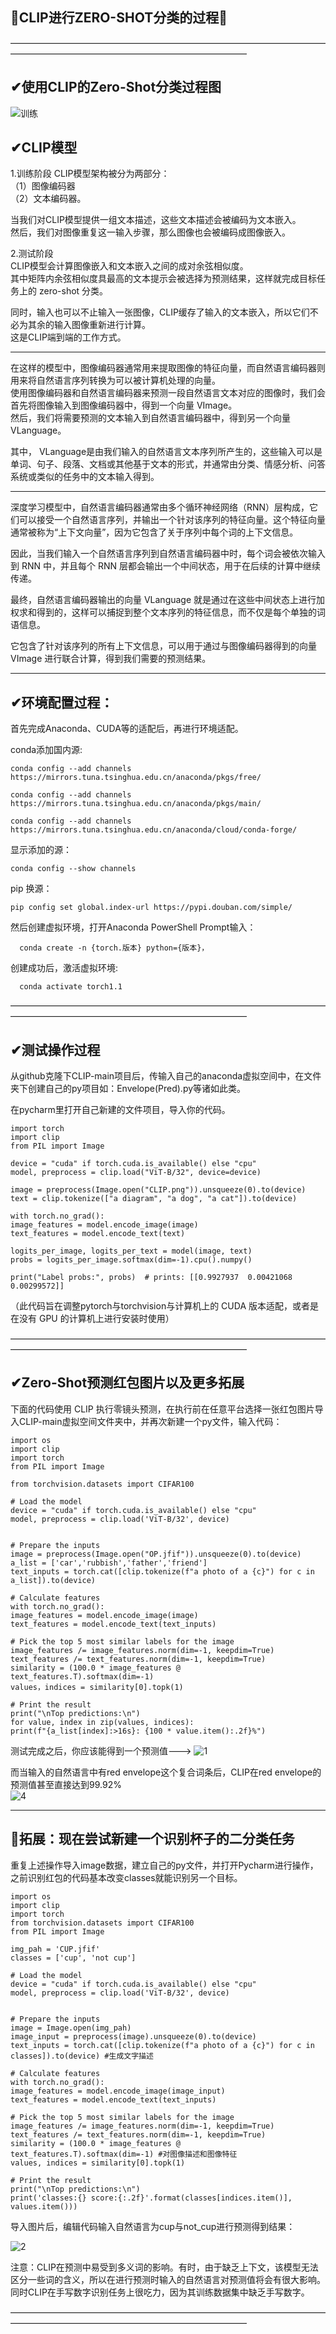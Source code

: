 🤳CLIP进行ZERO-SHOT分类的过程🤳
---------------------------------------------------------------------------------------------------------------------------------------------------------
———————————————————————————————————————————————————————————————

✔使用CLIP的Zero-Shot分类过程图
---------------------------------------------------------------------------------------------------------------------------------------------------------
![训练](https://user-images.githubusercontent.com/128795948/227481912-f99f75b7-6a3d-4502-a8c4-8a41e0216f18.png)

✔CLIP模型
----------------------------------------------------------------------------------------------------------------------------------------------------------
1.训练阶段
CLIP模型架构被分为两部分：  
（1）图像编码器  
（2）文本编码器。  

当我们对CLIP模型提供一组文本描述，这些文本描述会被编码为文本嵌入。  
然后，我们对图像重复这一输入步骤，那么图像也会被编码成图像嵌入。
  
2.测试阶段  
CLIP模型会计算图像嵌入和文本嵌入之间的成对余弦相似度。  
其中矩阵内余弦相似度具最高的文本提示会被选择为预测结果，这样就完成目标任务上的 zero-shot 分类。


同时，输入也可以不止输入一张图像，CLIP缓存了输入的文本嵌入，所以它们不必为其余的输入图像重新进行计算。  
这是CLIP端到端的工作方式。  

---------------------------------------------------------------------------------------------------------------------------------------------------------

在这样的模型中，图像编码器通常用来提取图像的特征向量，而自然语言编码器则用来将自然语言序列转换为可以被计算机处理的向量。  
使用图像编码器和自然语言编码器来预测一段自然语言文本对应的图像时，我们会首先将图像输入到图像编码器中，得到一个向量 VImage。  
然后，我们将需要预测的文本输入到自然语言编码器中，得到另一个向量 VLanguage。  

其中， VLanguage是由我们输入的自然语言文本序列所产生的，这些输入可以是单词、句子、段落、文档或其他基于文本的形式，并通常由分类、情感分析、问答系统或类似的任务中的文本输入得到。  

----------------------------------------------------------------------------------------------------------------------------------------------------------

深度学习模型中，自然语言编码器通常由多个循环神经网络（RNN）层构成，它们可以接受一个自然语言序列，并输出一个针对该序列的特征向量。这个特征向量通常被称为“上下文向量”，因为它包含了关于序列中每个词的上下文信息。 

因此，当我们输入一个自然语言序列到自然语言编码器中时，每个词会被依次输入到 RNN 中，并且每个 RNN 层都会输出一个中间状态，用于在后续的计算中继续传递。 

最终，自然语言编码器输出的向量 VLanguage 就是通过在这些中间状态上进行加权求和得到的，这样可以捕捉到整个文本序列的特征信息，而不仅是每个单独的词语信息。  

它包含了针对该序列的所有上下文信息，可以用于通过与图像编码器得到的向量 VImage 进行联合计算，得到我们需要的预测结果。

----------------------------------------------------------------------------------------------------------------------------------------------------------

✔环境配置过程：
----------------------------------------------------------------------------------------------------------------------------------------------------------

首先完成Anaconda、CUDA等的适配后，再进行环境适配。

conda添加国内源:

    conda config --add channels https://mirrors.tuna.tsinghua.edu.cn/anaconda/pkgs/free/

    conda config --add channels https://mirrors.tuna.tsinghua.edu.cn/anaconda/pkgs/main/

    conda config --add channels https://mirrors.tuna.tsinghua.edu.cn/anaconda/cloud/conda-forge/

显示添加的源：

    conda config --show channels

pip 换源：

    pip config set global.index-url https://pypi.douban.com/simple/

然后创建虚拟环境，打开Anaconda PowerShell Prompt输入：
  
      conda create -n {torch.版本} python={版本}，
  
  创建成功后，激活虚拟环境:
  
      conda activate torch1.1
  
———————————————————————————————————————————————————————————————

✔测试操作过程
----------------------------------------------------------------------------------------------------------------------------------------------------------

从github克隆下CLIP-main项目后，传输入自己的anaconda虚拟空间中，在文件夹下创建自己的py项目如：Envelope(Pred).py等诸如此类。

在pycharm里打开自己新建的文件项目，导入你的代码。

    import torch
    import clip
    from PIL import Image  

    device = "cuda" if torch.cuda.is_available() else "cpu"
    model, preprocess = clip.load("ViT-B/32", device=device)  
    
    image = preprocess(Image.open("CLIP.png")).unsqueeze(0).to(device)
    text = clip.tokenize(["a diagram", "a dog", "a cat"]).to(device)  

    with torch.no_grad():
    image_features = model.encode_image(image)
    text_features = model.encode_text(text)  
    
    logits_per_image, logits_per_text = model(image, text)
    probs = logits_per_image.softmax(dim=-1).cpu().numpy()  
    
    print("Label probs:", probs)  # prints: [[0.9927937  0.00421068 0.00299572]]  

（此代码旨在调整pytorch与torchvision与计算机上的 CUDA 版本适配，或者是在没有 GPU 的计算机上进行安装时使用）

———————————————————————————————————————————————————————————————

✔Zero-Shot预测红包图片以及更多拓展
----------------------------------------------------------------------------------------------------------------------------------------------------------

下面的代码使用 CLIP 执行零镜头预测，在执行前在任意平台选择一张红包图片导入CLIP-main虚拟空间文件夹中，并再次新建一个py文件，输入代码：

    import os
    import clip
    import torch
    from PIL import Image
    
    from torchvision.datasets import CIFAR100  

    # Load the model
    device = "cuda" if torch.cuda.is_available() else "cpu"
    model, preprocess = clip.load('ViT-B/32', device)  


    # Prepare the inputs
    image = preprocess(Image.open("OP.jfif")).unsqueeze(0).to(device)
    a_list = ['car','rubbish','father','friend']
    text_inputs = torch.cat([clip.tokenize(f"a photo of a {c}") for c in a_list]).to(device)  
    
    # Calculate features
    with torch.no_grad():  
    image_features = model.encode_image(image)
    text_features = model.encode_text(text_inputs)  

    # Pick the top 5 most similar labels for the image
    image_features /= image_features.norm(dim=-1, keepdim=True)
    text_features /= text_features.norm(dim=-1, keepdim=True)
    similarity = (100.0 * image_features @ text_features.T).softmax(dim=-1)
    values，indices = similarity[0].topk(1)  

    # Print the result
    print("\nTop predictions:\n")
    for value, index in zip(values, indices):
    print(f"{a_list[index]:>16s}: {100 * value.item():.2f}%")  
    
测试完成之后，你应该能得到一个预测值--->
![1](https://user-images.githubusercontent.com/128795948/227507990-8ea63d88-5241-4b9c-ab08-c68ebeef31d7.PNG)
  
而当输入的自然语言中有red envelope这个复合词条后，CLIP在red envelope的预测值甚至直接达到99.92%  
![4](https://user-images.githubusercontent.com/128795948/227509984-3dece91e-859b-4878-9f1d-d4cd59f0ffcf.PNG)

----------------------------------------------------------------------------------------------------------------------------------------------------------

👀拓展：现在尝试新建一个识别杯子的二分类任务
----------------------------------------------------------------------------------------------------------------------------------------------------------

重复上述操作导入image数据，建立自己的py文件，并打开Pycharm进行操作，之前识别红包的代码基本改变classes就能识别另一个目标。  

    import os
    import clip
    import torch
    from torchvision.datasets import CIFAR100
    from PIL import Image  

    img_pah = 'CUP.jfif'
    classes = ['cup', 'not cup']  

    # Load the model
    device = "cuda" if torch.cuda.is_available() else "cpu"
    model, preprocess = clip.load('ViT-B/32', device)  


    # Prepare the inputs
    image = Image.open(img_pah)
    image_input = preprocess(image).unsqueeze(0).to(device)
    text_inputs = torch.cat([clip.tokenize(f"a photo of a {c}") for c in classes]).to(device) #生成文字描述  

    # Calculate features
    with torch.no_grad():
    image_features = model.encode_image(image_input)
    text_features = model.encode_text(text_inputs)  

    # Pick the top 5 most similar labels for the image
    image_features /= image_features.norm(dim=-1, keepdim=True)
    text_features /= text_features.norm(dim=-1, keepdim=True)
    similarity = (100.0 * image_features @ text_features.T).softmax(dim=-1) #对图像描述和图像特征
    values, indices = similarity[0].topk(1)  

    # Print the result
    print("\nTop predictions:\n")
    print('classes:{} score:{:.2f}'.format(classes[indices.item()], values.item()))  

导入图片后，编辑代码输入自然语言为cup与not_cup进行预测得到结果：

![2](https://user-images.githubusercontent.com/128795948/227509510-70836c6f-ca31-4fc2-a8ca-b00abbe99f5c.PNG)  

注意：CLIP在预测中易受到多义词的影响。有时，由于缺乏上下文，该模型无法区分一些词的含义，所以在进行预测时输入的自然语言对预测值将会有很大影响。  
同时CLIP在手写数字识别任务上很吃力，因为其训练数据集中缺乏手写数字。

  ———————————————————————————————————————————————————————————————
